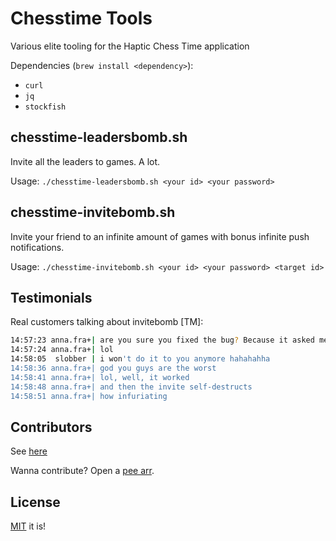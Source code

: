 # Chesstime Tools
Various elite tooling for the Haptic Chess Time application

Dependencies (`brew install <dependency>`):
- `curl`
- `jq`
- `stockfish`

## chesstime-leadersbomb.sh
Invite all the leaders to games. A lot.

Usage: `./chesstime-leadersbomb.sh <your id> <your password>`

## chesstime-invitebomb.sh
Invite your friend to an infinite amount of games with bonus infinite push notifications.

Usage: `./chesstime-invitebomb.sh <your id> <your password> <target id>`

## Testimonials
Real customers talking about invitebomb [TM]:

```bash
14:57:23 anna.fra+| are you sure you fixed the bug? Because it asked me to a game ten times rapid fire and then the invite disappeared
14:57:24 anna.fra+| lol
14:58:05  slobber | i won't do it to you anymore hahahahha
14:58:36 anna.fra+| god you guys are the worst
14:58:41 anna.fra+| lol, well, it worked
14:58:48 anna.fra+| and then the invite self-destructs
14:58:51 anna.fra+| how infuriating
```

## Contributors
See [here](https://github.com/OrcaLLC/chesstime-tools/graphs/contributors)

Wanna contribute? Open a [pee arr](https://github.com/OrcaLLC/chesstime-tools/pulls).

## License
[MIT](LICENSE) it is!
